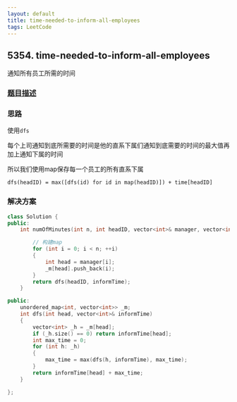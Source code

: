 ```yaml
---
layout: default
title: time-needed-to-inform-all-employees
tags: LeetCode
---
```



## 5354. time-needed-to-inform-all-employees

通知所有员工所需的时间

### [题目描述](https://leetcode-cn.com/problems/time-needed-to-inform-all-employees/)

### 思路

使用`dfs`

每个上司通知到底所需要的时间是他的直系下属们通知到底需要的时间的最大值再加上通知下属的时间

所以我们使用map保存每一个员工的所有直系下属

```
dfs(headID) = max([dfs(id) for id in map(headID)]) + time[headID]
```
### 解决方案

```c++
class Solution {
public:
    int numOfMinutes(int n, int headID, vector<int>& manager, vector<int>& informTime) {

        // 构建map
        for (int i = 0; i < n; ++i)
        {
            int head = manager[i];
            _m[head].push_back(i);
        }
        return dfs(headID, informTime);
    }

public:
    unordered_map<int, vector<int>> _m;
    int dfs(int head, vector<int>& informTime)
    {
        vector<int> _h = _m[head];
        if (_h.size() == 0) return informTime[head];
        int max_time = 0;
        for (int h: _h)
        {
            max_time = max(dfs(h, informTime), max_time);
        }
        return informTime[head] + max_time;
    }

};
```